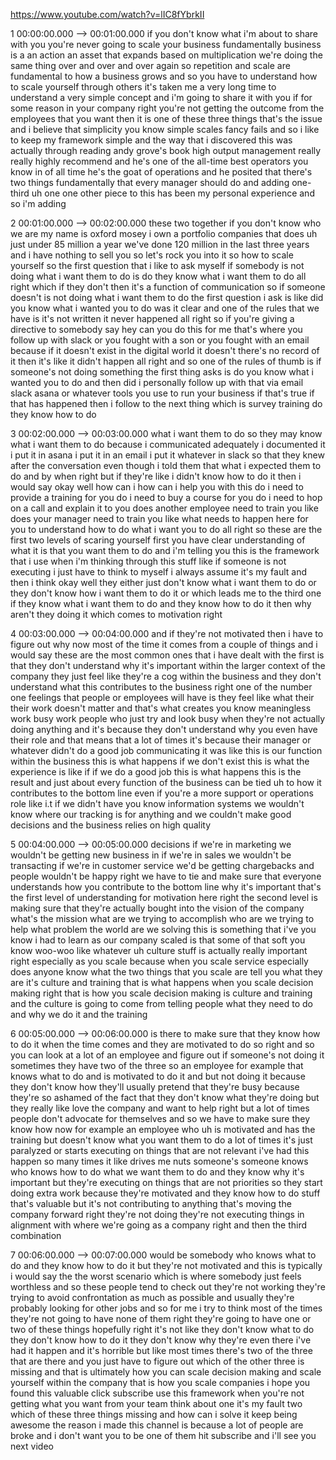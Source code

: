 https://www.youtube.com/watch?v=lIC8fYbrkII

1 00:00:00.000 --\> 00:01:00.000 if you don't know what i'm about to
share with you you're never going to scale your business fundamentally
business is a an action an asset that expands based on multiplication
we're doing the same thing over and over and over again so repetition
and scale are fundamental to how a business grows and so you have to
understand how to scale yourself through others it's taken me a very
long time to understand a very simple concept and i'm going to share it
with you if for some reason in your company right you're not getting the
outcome from the employees that you want then it is one of these three
things that's the issue and i believe that simplicity you know simple
scales fancy fails and so i like to keep my framework simple and the way
that i discovered this was actually through reading andy grove's book
high output management really really highly recommend and he's one of
the all-time best operators you know in of all time he's the goat of
operations and he posited that there's two things fundamentally that
every manager should do and adding one-third uh one one other piece to
this has been my personal experience and so i'm adding

2 00:01:00.000 --\> 00:02:00.000 these two together if you don't know
who we are my name is oxford mosey i own a portfolio companies that does
uh just under 85 million a year we've done 120 million in the last three
years and i have nothing to sell you so let's rock you into it so how to
scale yourself so the first question that i like to ask myself if
somebody is not doing what i want them to do is do they know what i want
them to do all right which if they don't then it's a function of
communication so if someone doesn't is not doing what i want them to do
the first question i ask is like did you know what i wanted you to do
was it clear and one of the rules that we have is it's not written it
never happened all right so if you're giving a directive to somebody say
hey can you do this for me that's where you follow up with slack or you
fought with a son or you fought with an email because if it doesn't
exist in the digital world it doesn't there's no record of it then it's
like it didn't happen all right and so one of the rules of thumb is if
someone's not doing something the first thing asks is do you know what i
wanted you to do and then did i personally follow up with that via email
slack asana or whatever tools you use to run your business if that's
true if that has happened then i follow to the next thing which is
survey training do they know how to do

3 00:02:00.000 --\> 00:03:00.000 what i want them to do so they may know
what i want them to do because i communicated adequately i documented it
i put it in asana i put it in an email i put it whatever in slack so
that they knew after the conversation even though i told them that what
i expected them to do and by when right but if they're like i didn't
know how to do it then i would say okay well how can i how can i help
you with this do i need to provide a training for you do i need to buy a
course for you do i need to hop on a call and explain it to you does
another employee need to train you like does your manager need to train
you like what needs to happen here for you to understand how to do what
i want you to do all right so these are the first two levels of scaring
yourself first you have clear understanding of what it is that you want
them to do and i'm telling you this is the framework that i use when i'm
thinking through this stuff like if someone is not executing i just have
to think to myself i always assume it's my fault and then i think okay
well they either just don't know what i want them to do or they don't
know how i want them to do it or which leads me to the third one if they
know what i want them to do and they know how to do it then why aren't
they doing it which comes to motivation right

4 00:03:00.000 --\> 00:04:00.000 and if they're not motivated then i
have to figure out why now most of the time it comes from a couple of
things and i would say these are the most common ones that i have dealt
with the first is that they don't understand why it's important within
the larger context of the company they just feel like they're a cog
within the business and they don't understand what this contributes to
the business right one of the number one feelings that people or
employees will have is they feel like what their their work doesn't
matter and that's what creates you know meaningless work busy work
people who just try and look busy when they're not actually doing
anything and it's because they don't understand why you even have their
role and that means that a lot of times it's because their manager or
whatever didn't do a good job communicating it was like this is our
function within the business this is what happens if we don't exist this
is what the experience is like if if we do a good job this is what
happens this is the result and just about every function of the business
can be tied uh to how it contributes to the bottom line even if you're a
more support or operations role like i.t if we didn't have you know
information systems we wouldn't know where our tracking is for anything
and we couldn't make good decisions and the business relies on high
quality

5 00:04:00.000 --\> 00:05:00.000 decisions if we're in marketing we
wouldn't be getting new business in if we're in sales we wouldn't be
transacting if we're in customer service we'd be getting chargebacks and
people wouldn't be happy right we have to tie and make sure that
everyone understands how you contribute to the bottom line why it's
important that's the first level of understanding for motivation here
right the second level is making sure that they're actually bought into
the vision of the company what's the mission what are we trying to
accomplish who are we trying to help what problem the world are we
solving this is something that i've you know i had to learn as our
company scaled is that some of that soft you know woo-woo like whatever
uh culture stuff is actually really important right especially as you
scale because when you scale service especially does anyone know what
the two things that you scale are tell you what they are it's culture
and training that is what happens when you scale decision making right
that is how you scale decision making is culture and training and the
culture is going to come from telling people what they need to do and
why we do it and the training

6 00:05:00.000 --\> 00:06:00.000 is there to make sure that they know
how to do it when the time comes and they are motivated to do so right
and so you can look at a lot of an employee and figure out if someone's
not doing it sometimes they have two of the three so an employee for
example that knows what to do and is motivated to do it and but not
doing it because they don't know how they'll usually pretend that
they're busy because they're so ashamed of the fact that they don't know
what they're doing but they really like love the company and want to
help right but a lot of times people don't advocate for themselves and
so we have to make sure they know how now for example an employee who uh
is motivated and has the training but doesn't know what you want them to
do a lot of times it's just paralyzed or starts executing on things that
are not relevant i've had this happen so many times it like drives me
nuts someone's someone knows who knows how to do what we want them to do
and they know why it's important but they're executing on things that
are not priorities so they start doing extra work because they're
motivated and they know how to do stuff that's valuable but it's not
contributing to anything that's moving the company forward right they're
not doing they're not executing things in alignment with where we're
going as a company right and then the third combination

7 00:06:00.000 --\> 00:07:00.000 would be somebody who knows what to do
and they know how to do it but they're not motivated and this is
typically i would say the the worst scenario which is where somebody
just feels worthless and so these people tend to check out they're not
working they're trying to avoid confrontation as much as possible and
usually they're probably looking for other jobs and so for me i try to
think most of the times they're not going to have none of them right
they're going to have one or two of these things hopefully right it's
not like they don't know what to do they don't know how to do it they
don't know why they're even there i've had it happen and it's horrible
but like most times there's two of the three that are there and you just
have to figure out which of the other three is missing and that is
ultimately how you can scale decision making and scale yourself within
the company that is how you scale companies i hope you found this
valuable click subscribe use this framework when you're not getting what
you want from your team think about one it's my fault two which of these
three things missing and how can i solve it keep being awesome the
reason i made this channel is because a lot of people are broke and i
don't want you to be one of them hit subscribe and i'll see you next
video
